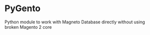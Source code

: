 # PyGento
Python module to work with Magneto Database directly without using broken Magento 2 core 
